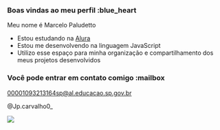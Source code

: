 ### Boas vindas ao meu perfil :blue_heart

Meu nome é Marcelo Paludetto

- Estou estudando na [Alura](https://www.alura.com.br)
- Estou me desenvolvendo na linguagem JavaScript
- Utilizo esse espaço para minha organização e compartilhamento dos meus projetos desenvolvidos

### Você pode entrar em contato comigo :mailbox

00001093213164sp@al.educacao.sp.gov.br

@Jp.carvalho0_

![](https://tenor.com/vFcX2i0Nk9s.gif)


